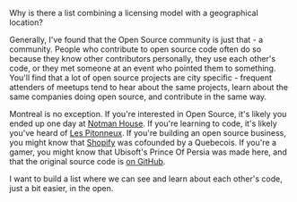 Why is there a list combining a licensing model with a geographical location?

Generally, I've found that the Open Source community is just that - a community. People who contribute to open source code often do so
because they know other contributors personally, they use each other's code, or they met someone at an event who pointed them to something.
You'll find that a lot of open source projects are city specific - frequent attenders of meetups tend to hear about the same projects, learn
about the same companies doing open source, and contribute in the same way.

Montreal is no exception. If you're interested in Open Source, it's likely you ended up one day at [Notman House](https://github.com/maison-notman-house). If you're learning to code, it's likely you've heard of [Les Pitonneux](https://github.com/pitonneux).
If you're building an open source business, you might know that [Shopify](https://github.com/shopify) was cofounded by a Quebecois. If you're
a gamer, you might know that Ubisoft's Prince Of Persia was made here, and that the original source code is [on GitHub](https://github.com/jmechner/Prince-of-Persia-Apple-II).

I want to build a list where we can see and learn about each other's code, just a bit easier, in the open.
